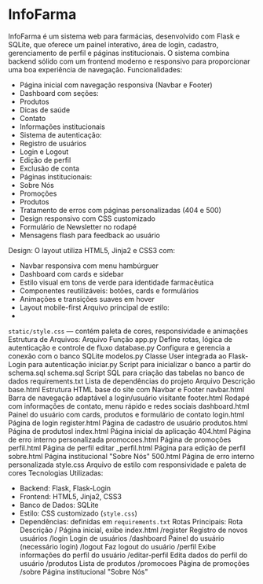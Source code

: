 # InfoFarma
InfoFarma é um sistema web para farmácias, desenvolvido com Flask e SQLite, que oferece um painel interativo, área de login, cadastro, gerenciamento de perfil e páginas institucionais. O sistema combina backend sólido com um frontend moderno e responsivo para proporcionar uma boa experiência de navegação.
Funcionalidades:
- Página inicial com navegação responsiva (Navbar e Footer)
- Dashboard com seções:
- Produtos
- Dicas de saúde
- Contato
- Informações institucionais
- Sistema de autenticação:
- Registro de usuários
- Login e Logout
- Edição de perfil
- Exclusão de conta
- Páginas institucionais:
- Sobre Nós
- Promoções
- Produtos
- Tratamento de erros com páginas personalizadas (404 e 500)
- Design responsivo com CSS customizado
- Formulário de Newsletter no rodapé
- Mensagens flash para feedback ao usuário

Design:
O layout utiliza HTML5, Jinja2 e CSS3 com:
- Navbar responsiva com menu hambúrguer
- Dashboard com cards e sidebar
- Estilo visual em tons de verde para identidade farmacêutica
- Componentes reutilizáveis: botões, cards e formulários
- Animações e transições suaves em hover
- Layout mobile-first
Arquivo principal de estilo:
-
`
static/style.css
`
— contém paleta de cores, responsividade e animações
Estrutura de Arquivos:
Arquivo Função
app.py Define rotas, lógica de autenticação e controle de
fluxo
database.py Configura e gerencia a conexão com o banco
SQLite
modelos.py Classe User integrada ao Flask-Login para
autenticação
iniciar.py Script para inicializar o banco a partir do
schema.sql
schema.sql Script SQL para criação das tabelas no banco de
dados
requirements.txt Lista de dependências do projeto
Arquivo Descrição
base.html Estrutura HTML base do site com Navbar e Footer
navbar.html Barra de navegação adaptável a login/usuário visitante
footer.html Rodapé com informações de contato, menu rápido e redes
sociais
dashboard.html Painel do usuário com cards, produtos e formulário de contato
login.html Página de login
register.html Página de cadastro de usuário
produtos.html Página de produtosl
index.html Página inicial da aplicação
404.html Página de erro interno personalizada
promocoes.html Página de promoções
perfil.html Página de perfil
editar
_perfil.html Página para edição de perfil
sobre.html Página institucional "Sobre Nós"
500.html Página de erro interno personalizada
style.css Arquivo de estilo com responsividade e paleta de cores
Tecnologias Utilizadas:
- Backend: Flask, Flask-Login
- Frontend: HTML5, Jinja2, CSS3
- Banco de Dados: SQLite
- Estilo: CSS customizado (`
style.css
`)
- Dependências: definidas em
`requirements.txt`
Rotas Principais:
Rota Descrição
/ Página inicial, exibe index.html
/register Registro de novos usuários
/login Login de usuários
/dashboard Painel do usuário (necessário login)
/logout Faz logout do usuário
/perfil Exibe informações do perfil do usuário
/editar-perfil Edita dados do perfil do usuário
/produtos Lista de produtos
/promocoes Página de promoções
/sobre Página institucional "Sobre Nós"
